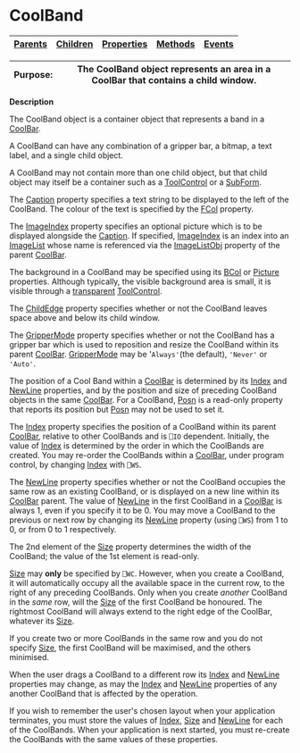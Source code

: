 




<h1 class="heading"><span class="name">CoolBand</span></h1>

| [Parents](../ParentLists/CoolBand.htm) | [Children](../ChildLists/CoolBand.htm) | [Properties](../PropLists/CoolBand.htm) | [Methods](../MethodLists/CoolBand.htm) | [Events](../EventLists/CoolBand.htm) |
| --- | --- | --- | --- | ---  |


| Purpose: | The CoolBand object represents an area in a CoolBar that contains a         child window. |
| --- | ---  |


**Description**


The CoolBand object is a container object that represents a band in a [CoolBar](../a-z/coolbar.md).



A CoolBand can have any combination of a gripper bar, a bitmap, a text label,
and a single child object.


A CoolBand may not contain more than one child object, but that child object
may itself be a container such as a [ToolControl](../a-z/toolcontrol.md) or a [SubForm](../a-z/subform.md).


The [Caption](../a-z/caption.md) property specifies a text
string to be displayed to the left of the CoolBand. The colour of the text is
specified by the [FCol](../a-z/fcol.md) property.


The [ImageIndex](../a-z/imageindex.md) property specifies an
optional picture which is to be displayed alongside the [Caption](../a-z/caption.md).
If specified, [ImageIndex](../a-z/imageindex.md) is an index
into an [ImageList](../a-z/imagelist.md) whose name is referenced
via the [ImageListObj](../a-z/imagelistobj.md) property of the
parent [CoolBar](../a-z/coolbar.md).


The background in a CoolBand may be specified using its [BCol](../a-z/bcol.md) or [Picture](../a-z/picture.md) properties. Although typically,
the visible background area is small, it is visible through a [transparent](../a-z/transparent.md) [ToolControl](../a-z/toolcontrol.md).


The [ChildEdge](../a-z/childedge.md) property specifies
whether or not the CoolBand leaves space above and below its child window.


The [GripperMode](../a-z/grippermode.md) property specifies
whether or not the CoolBand has a gripper bar which is used to reposition and
resize the CoolBand within its parent [CoolBar](../a-z/coolbar.md).
[GripperMode](../a-z/grippermode.md) may be '`Always'`(the default), `'Never'` or `'Auto'`.


The position of a Cool Band within a [CoolBar](../a-z/coolbar.md) is determined by its [Index](../a-z/index.md) and [NewLine](../a-z/newline.md) properties, and by the position and size of preceding CoolBand objects in the
same [CoolBar](../a-z/coolbar.md). For a CoolBand, [Posn](../a-z/posn.md) is a read-only property that reports its position but [Posn](../a-z/posn.md) may not be used to set it.


The [Index](../a-z/index.md) property specifies the position
of a CoolBand within its parent [CoolBar](../a-z/coolbar.md),
relative to other CoolBands and is `⎕IO` dependent. Initially, the value of [Index](../a-z/index.md) is
determined by the order in which the CoolBands are created. You may re-order the
CoolBands within a [CoolBar](../a-z/coolbar.md), under program
control, by changing [Index](../a-z/index.md) with `⎕WS`.


The [NewLine](../a-z/newline.md) property specifies whether
or not the CoolBand occupies the same row as an existing CoolBand, or is
displayed on a new line within its [CoolBar](../a-z/coolbar.md) parent. The value of [NewLine](../a-z/newline.md) in the first
CoolBand in a [CoolBar](../a-z/coolbar.md) is always 1, even if
you specify it to be 0. You may move a CoolBand to the previous or next row by
changing its [NewLine](../a-z/newline.md) property (using `⎕WS`) from 1 to 0, or from 0 to 1 respectively.


The 2nd element of the [Size](../a-z/size.md) property determines the width of the CoolBand; the value of the 1st element is read-only.


[Size](../a-z/size.md) may **only** be specified by `⎕WC`.
However, when you create a CoolBand, it will automatically occupy all the
available space in the current row, to the right of any preceding CoolBands.
Only when you create *another* CoolBand in the *same* row, will the [Size](../a-z/size.md) of the first CoolBand be honoured. The rightmost CoolBand will always extend to
the right edge of the CoolBar, whatever its [Size](../a-z/size.md).


If you create two or more CoolBands in the same row and you do not specify [Size](../a-z/size.md),
the first CoolBand will be maximised, and the others minimised.


When the user drags a CoolBand to a different row its [Index](../a-z/index.md) and [NewLine](../a-z/newline.md) properties may change, as may
the [Index](../a-z/index.md) and [NewLine](../a-z/newline.md) properties of any another CoolBand that is affected by the operation.


If you wish to remember the user's chosen layout when your application
terminates, you must store the values of [Index](../a-z/index.md), [Size](../a-z/size.md) and [NewLine](../a-z/newline.md) for each of the CoolBands. When your application is next started, you must
re-create the CoolBands with the same values of these properties.


